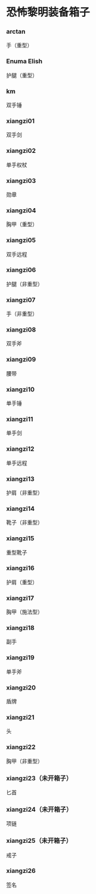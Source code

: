 # 恐怖黎明装备箱子

### arctan
手（重型）

### Enuma Elish
护腿（重型）

### km
双手锤

### xiangzi01
双手剑

### xiangzi02
单手权杖

### xiangzi03
勋章

### xiangzi04
胸甲（重型）

### xiangzi05
双手远程

### xiangzi06
护腿（非重型）

### xiangzi07
手（非重型）

### xiangzi08
双手斧

### xiangzi09
腰带

### xiangzi10
单手锤

### xiangzi11
单手剑

### xiangzi12
单手远程

### xiangzi13
护肩（非重型）

### xiangzi14
靴子（非重型）

### xiangzi15
重型靴子

### xiangzi16
护肩（重型）

### xiangzi17
胸甲（施法型）

### xiangzi18
副手

### xiangzi19
单手斧

### xiangzi20
盾牌

### xiangzi21
头

### xiangzi22
胸甲（非重型）

### xiangzi23（未开箱子）
匕首

### xiangzi24（未开箱子）
项链

### xiangzi25（未开箱子）
戒子

### xiangzi26
签名